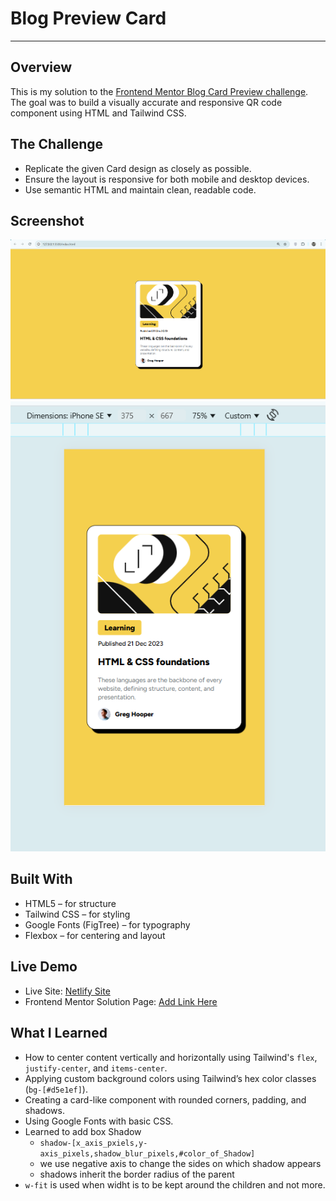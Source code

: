 # Blog Preview Card

---

## Overview

This is my solution to the [Frontend Mentor Blog Card Preview challenge](https://www.frontendmentor.io/challenges/blog-preview-card-ckPaj01IcS).  
The goal was to build a visually accurate and responsive QR code component using HTML and Tailwind CSS.

## The Challenge

- Replicate the given Card design as closely as possible.
- Ensure the layout is responsive for both mobile and desktop devices.
- Use semantic HTML and maintain clean, readable code.

## Screenshot

![Project Screenshot](assets\images\image_desktop.png)
![Project Screenshot Mobile](assets\images\image_mobile.png)

## Built With

- HTML5 – for structure
- Tailwind CSS – for styling
- Google Fonts (FigTree) – for typography
- Flexbox – for centering and layout

## Live Demo

- Live Site: [Netlify Site](https://app.netlify.com/projects/blogcardpreview506/overview)
- Frontend Mentor Solution Page: [Add Link Here](#)

## What I Learned

- How to center content vertically and horizontally using Tailwind's `flex`, `justify-center`, and `items-center`.
- Applying custom background colors using Tailwind’s hex color classes (`bg-[#d5e1ef]`).
- Creating a card-like component with rounded corners, padding, and shadows.
- Using Google Fonts with basic CSS.
- Learned to add box Shadow
  - `shadow-[x_axis_pxiels,y-axis_pixels,shadow_blur_pixels,#color_of_Shadow]`
  - we use negative axis to change the sides on which shadow appears
  - shadows inherit the border radius of the parent
- `w-fit` is used when widht is to be kept around the children and not more.
